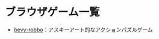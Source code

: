 # ブラウザゲーム一覧
- [bevy-robbo](https://s3.eu-central-1.amazonaws.com/mrk-public/bevy-robbo/index.html)：アスキーアート的なアクションパズルゲーム
